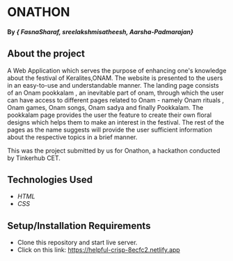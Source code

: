 # ONATHON

#### By _{ FasnaSharaf, sreelakshmisatheesh, Aarsha-Padmarajan}_

## About the project
A Web Application which serves the purpose of enhancing one's knowledge
about the festival of Keralites,ONAM. The website is presented to the users in an easy-to-use and
understandable manner.
The landing page consists of an Onam pookkalam , an inevitable part of onam, through which the
user can have access to different pages related to Onam - namely Onam rituals , Onam games, Onam
songs, Onam sadya and finally Pookkalam. The pookkalam page provides the user the feature to
create their own floral designs which helps them to make an interest in the festival. The rest of the
pages as the name suggests will provide the user sufficient information about the respective topics in
a brief manner.

This was the project submitted by us for Onathon, a hackathon conducted by Tinkerhub CET.

## Technologies Used

* _HTML_
* _CSS_

## Setup/Installation Requirements

* Clone this repository and start live server.
* Click on this link: https://helpful-crisp-8ecfc2.netlify.app
